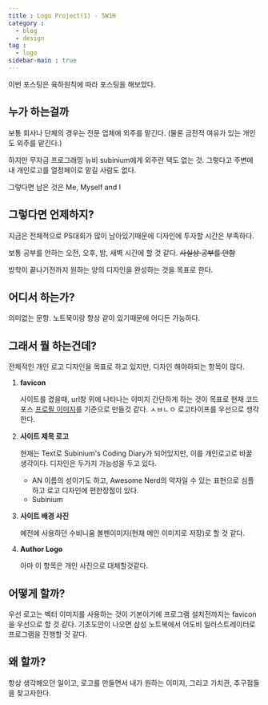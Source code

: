 ```yaml
---
title : Logo Project(1) - 5W1H
category :
  - blog
  - design
tag :
  - logo
sidebar-main : true
---
```


이번 포스팅은 육하원칙에 따라 포스팅을 해보았다.

## 누가 하는걸까

보통 회사나 단체의 경우는 전문 업체에 외주를 맡긴다. (물론 금전적 여유가 있는 개인도 외주를 맡긴다.)

하지만 무자금 프로그래밍 뉴비 subinium에게 외주란 택도 없는 것.
그렇다고 주변에 내 개인로고를 열정페이로 맡길 사람도 없다.

그렇다면 남은 것은 Me, Myself and I

## 그렇다면 언제하지?

지금은 전체적으로 PS대회가 많이 남아있기때문에 디자인에 투자할 시간은 부족하다.

보통 공부를 안하는 오전, 오후, 밤, 새벽 시간에 할 것 같다. ~~사실상 공부를 안함~~

방학이 끝나기전까지 원하는 양의 디자인을 완성하는 것을 목표로 한다.

## 어디서 하는가?

의미없는 문항. 노트북이랑 항상 같이 있기때문에 어디든 가능하다.

## 그래서 뭘 하는건데?

전체적인 개인 로고 디자인을 목표로 하고 있지만, 디자인 해야하되는 항목이 많다.

1. **favicon**

    사이트를 켰을때, url창 위에 나타나는 이미지
    간단하게 하는 것이 목표로 현재 코드포스 <a href = "http://codeforces.com/profile/GOD_SUBINIUM">프로필 이미지</a>를 기준으로 만들것 같다.
    ㅅㅂㄴㅇ 로고타이프를 우선으로 생각한다.
2. **사이트 제목 로고**

    현재는 Text로 Subinium's Coding Diary가 되어있지만, 이를 개인로고로 바꿀 생각이다.
    디자인은 두가지 가능성을 두고 있다.
    - AN
      이름의 성이기도 하고, Awesome Nerd의 약자일 수 있는 표현으로 심플하고 로고 디자인에 편한장점이 있다.
    - Subinium
3. **사이트 배경 사진**

    예전에 사용하던 수비니움 볼펜이미지(현재 메인 이미지로 저장)로 할 것 같다.
4. **Author Logo**

    아마 이 항목은 개인 사진으로 대체할것같다.

## 어떻게 할까?

우선 로고는 벡터 이미지를 사용하는 것이 기본이기에 프로그램 설치전까지는 favicon을 우선으로 할 것 같다.
기초도안이 나오면 삼성 노트북에서 어도비 일러스트레이터로 프로그램을 진행할 것 같다.

## 왜 할까?

항상 생각해오던 일이고, 로고를 만들면서 내가 원하는 이미지, 그리고 가치관, 추구점들을 찾고자한다.
